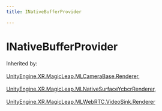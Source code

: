 ```yaml
---
title: INativeBufferProvider

---
```


# INativeBufferProvider







Inherited by: <br></br>[UnityEngine.XR.MagicLeap.MLCameraBase.Renderer](/versioned_docs/version-22-Feb-2023/unity-api/api/UnityEngine.XR.MagicLeap/MLCameraBase/UnityEngine.XR.MagicLeap.MLCameraBase.Renderer.md), <br></br>[UnityEngine.XR.MagicLeap.MLNativeSurfaceYcbcrRenderer](/versioned_docs/version-22-Feb-2023/unity-api/api/UnityEngine.XR.MagicLeap/UnityEngine.XR.MagicLeap.MLNativeSurfaceYcbcrRenderer.md), <br></br>[UnityEngine.XR.MagicLeap.MLWebRTC.VideoSink.Renderer](/versioned_docs/version-22-Feb-2023/unity-api/api/UnityEngine.XR.MagicLeap/MLWebRTC/VideoSink/UnityEngine.XR.MagicLeap.MLWebRTC.VideoSink.Renderer.md)





